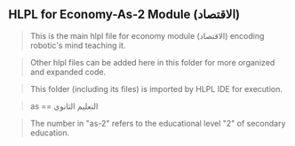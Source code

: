 ## HLPL for Economy-As-2 Module (الاقتصاد)
>This is the main hlpl file for economy module (الاقتصاد) encoding robotic's mind teaching it.

>Other hlpl files can be added here in this folder for more organized and expanded code.

>This folder (including its files) is imported by HLPL IDE for execution.

>as == التعليم الثانوي

>The number in "as-2" refers to the educational level "2" of secondary education.
